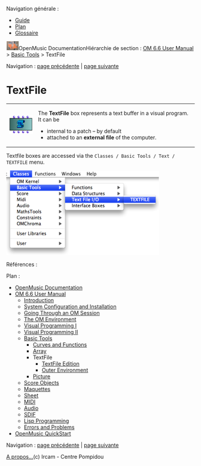 <div id="tplf" class="tplPage">

<div id="tplh">

<span class="hidden">Navigation générale : </span>

  - [<span>Guide</span>](OM-Documentation.md)
  - [<span>Plan</span>](OM-Documentation_1.md)
  - [<span>Glossaire</span>](OM-Documentation_2.md)

</div>

<div id="tplt">

![empty.gif](../tplRes/page/empty.gif)![logoom1.png](../res/logoom1.png)<span class="tplTi">OpenMusic
Documentation</span><span class="sw_outStack_navRoot"><span class="hidden">Hiérarchie
de section : </span>[<span>OM 6.6 User
Manual</span>](OM-User-Manual.md)<span class="stkSep"> \>
</span>[<span>Basic Tools</span>](BasicObjects.md)<span class="stkSep">
\> </span><span class="stkSel_yes"><span>TextFile</span></span></span>

</div>

<div class="tplNav">

<span class="hidden">Navigation : </span>[<span>page
précédente</span>](ArrayTools.md "page précédente(Class-Array Tools)")<span class="hidden">
| </span>[<span>page
suivante</span>](TextFileEdition.md "page suivante(TextFile Edition)")

</div>

<div id="tplc" class="tplc_out_yes">

<div style="text-align: center;">



</div>

<div class="headCo">

# <span>TextFile</span>

<div class="headCo_co">

<div>

<div class="infobloc">

<div class="txt">

<table>
<tbody>
<tr class="odd">
<td><p><span class="iconButton_tim"><img src="../res/textfilebox_icon.png" class="sfile_icon-png_icon-gif_icon" width="74" height="50" alt="textfilebox_icon.png" /></span></p></td>
<td><p>The <strong>TextFile</strong> box represents a text buffer in a visual program. It can be</p>
<ul>
<li><span> internal to a patch – by default</span></li>
<li><span> attached to an <strong>external file</strong> of the computer.</span></li>
</ul></td>
</tr>
</tbody>
</table>

</div>

<div class="txt">

Textfile boxes are accessed via the `Classes / Basic Tools / Text /
TEXTFILE` menu.

</div>

<div class="caption">

<div class="caption_co">

![textclass.png](../res/textclass.png)

</div>

</div>

</div>

</div>

</div>

</div>

<span class="hidden">Références : </span>

</div>

<div id="tplo" class="tplo_out_yes">

<div class="tplOTp">

<div class="tplOBm">

<div id="mnuFrm">

<span class="hidden">Plan :</span>

<div id="mnuFrmUp" onmouseout="menuScrollTiTask.fSpeed=0;" onmouseover="if(menuScrollTiTask.fSpeed&gt;=0) {menuScrollTiTask.fSpeed=-2; scTiLib.addTaskNow(menuScrollTiTask);}" onclick="menuScrollTiTask.fSpeed-=2;" style="display: none;">

<span id="mnuFrmUpLeft">[](#)</span><span id="mnuFrmUpCenter"></span><span id="mnuFrmUpRight"></span>

</div>

<div id="mnuScroll">

  - [<span>OpenMusic Documentation</span>](OM-Documentation.md)
  - [<span>OM 6.6 User Manual</span>](OM-User-Manual.md)
      - [<span>Introduction</span>](00-Sommaire.md)
      - [<span>System Configuration and
        Installation</span>](Installation.md)
      - [<span>Going Through an OM Session</span>](Goingthrough.md)
      - [<span>The OM Environment</span>](Environment.md)
      - [<span>Visual Programming I</span>](BasicVisualProgramming.md)
      - [<span>Visual Programming
        II</span>](AdvancedVisualProgramming.md)
      - [<span>Basic Tools</span>](BasicObjects.md)
          - [<span>Curves and Functions</span>](CurvesAndFunctions.md)
          - [<span>Array</span>](ClassArray.md)
          - <span id="i0" class="outLeftSel_yes"><span>TextFile</span></span>
              - [<span>TextFile Edition</span>](TextFileEdition.md)
              - [<span>Outer Environment</span>](TextFileEnvironment.md)
          - [<span>Picture</span>](Picture.md)
      - [<span>Score Objects</span>](ScoreObjects.md)
      - [<span>Maquettes</span>](Maquettes.md)
      - [<span>Sheet</span>](Sheet.md)
      - [<span>MIDI</span>](MIDI.md)
      - [<span>Audio</span>](Audio.md)
      - [<span>SDIF</span>](SDIF.md)
      - [<span>Lisp Programming</span>](Lisp.md)
      - [<span>Errors and Problems</span>](errors.md)
  - [<span>OpenMusic QuickStart</span>](QuickStart-Chapters.md)

</div>

<div id="mnuFrmDown" onmouseout="menuScrollTiTask.fSpeed=0;" onmouseover="if(menuScrollTiTask.fSpeed&lt;=0) {menuScrollTiTask.fSpeed=2; scTiLib.addTaskNow(menuScrollTiTask);}" onclick="menuScrollTiTask.fSpeed+=2;" style="display: none;">

<span id="mnuFrmDownLeft">[](#)</span><span id="mnuFrmDownCenter"></span><span id="mnuFrmDownRight"></span>

</div>

</div>

</div>

</div>

</div>

<div class="tplNav">

<span class="hidden">Navigation : </span>[<span>page
précédente</span>](ArrayTools.md "page précédente(Class-Array Tools)")<span class="hidden">
| </span>[<span>page
suivante</span>](TextFileEdition.md "page suivante(TextFile Edition)")

</div>

<div id="tplb">

[<span>A propos...</span>](OM-Documentation_3.md)(c) Ircam - Centre
Pompidou

</div>

</div>
